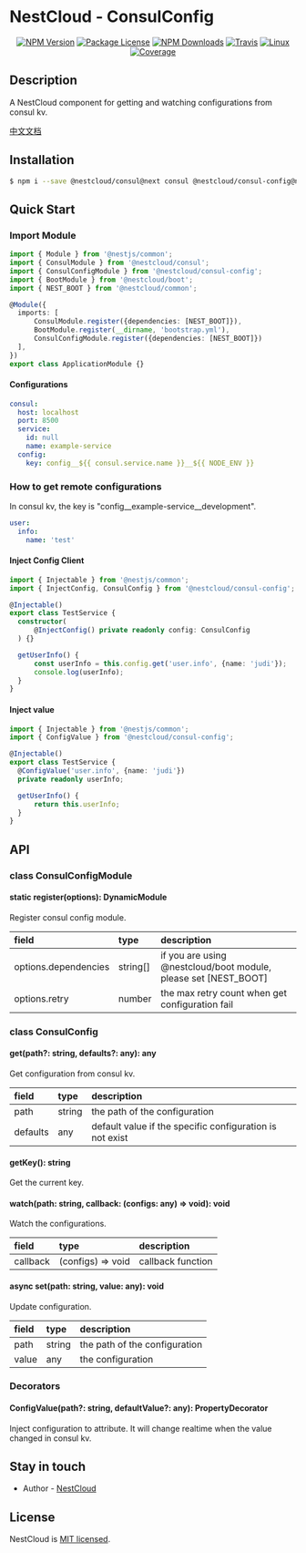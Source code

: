 
[travis-image]: https://api.travis-ci.org/nest-cloud/nestcloud.svg?branch=master
[travis-url]: https://travis-ci.org/nest-cloud/nestcloud
[linux-image]: https://img.shields.io/travis/nest-cloud/nestcloud/master.svg?label=linux
[linux-url]: https://travis-ci.org/nest-cloud/nestcloud

# NestCloud - ConsulConfig

<p align="center">
    <a href="https://www.npmjs.com/~nestcloud" target="_blank"><img src="https://img.shields.io/npm/v/@nestcloud/core.svg" alt="NPM Version"/></a>
    <a href="https://www.npmjs.com/~nestcloud" target="_blank"><img src="https://img.shields.io/npm/l/@nestcloud/core.svg" alt="Package License"/></a>
    <a href="https://www.npmjs.com/~nestcloud" target="_blank"><img src="https://img.shields.io/npm/dm/@nestcloud/core.svg" alt="NPM Downloads"/></a>
    <a href="https://travis-ci.org/nest-cloud/nestcloud" target="_blank"><img src="https://travis-ci.org/nest-cloud/nestcloud.svg?branch=master" alt="Travis"/></a>
    <a href="https://travis-ci.org/nest-cloud/nestcloud" target="_blank"><img src="https://img.shields.io/travis/nest-cloud/nestcloud/master.svg?label=linux" alt="Linux"/></a>
    <a href="https://coveralls.io/github/nest-cloud/nestcloud?branch=master" target="_blank"><img src="https://coveralls.io/repos/github/nest-cloud/nestcloud/badge.svg?branch=master" alt="Coverage"/></a>
</p>

## Description

A NestCloud component for getting and watching configurations from consul kv.

[中文文档](https://github.com/nest-cloud/nestcloud/blob/master/docs/consul-config.md)

## Installation

```bash
$ npm i --save @nestcloud/consul@next consul @nestcloud/consul-config@next
```

## Quick Start

### Import Module

```typescript
import { Module } from '@nestjs/common';
import { ConsulModule } from '@nestcloud/consul';
import { ConsulConfigModule } from '@nestcloud/consul-config';
import { BootModule } from '@nestcloud/boot';
import { NEST_BOOT } from '@nestcloud/common';

@Module({
  imports: [
      ConsulModule.register({dependencies: [NEST_BOOT]}),
      BootModule.register(__dirname, 'bootstrap.yml'),
      ConsulConfigModule.register({dependencies: [NEST_BOOT]})
  ],
})
export class ApplicationModule {}
```

#### Configurations

```yaml
consul:
  host: localhost
  port: 8500
  service: 
    id: null
    name: example-service
  config:
    key: config__${{ consul.service.name }}__${{ NODE_ENV }}
```

### How to get remote configurations

In consul kv, the key is "config__example-service__development".

```yaml
user:
  info:
    name: 'test'
```

#### Inject Config Client

```typescript
import { Injectable } from '@nestjs/common';
import { InjectConfig, ConsulConfig } from '@nestcloud/consul-config';

@Injectable()
export class TestService {
  constructor(
      @InjectConfig() private readonly config: ConsulConfig
  ) {}

  getUserInfo() {
      const userInfo = this.config.get('user.info', {name: 'judi'});
      console.log(userInfo);
  }
}
```

#### Inject value

```typescript
import { Injectable } from '@nestjs/common';
import { ConfigValue } from '@nestcloud/consul-config';

@Injectable()
export class TestService {
  @ConfigValue('user.info', {name: 'judi'})
  private readonly userInfo;

  getUserInfo() {
      return this.userInfo;
  }
}
```

## API

### class ConsulConfigModule

#### static register\(options\): DynamicModule

Register consul config module.

| field | type | description |
| :--- | :--- | :--- |
| options.dependencies | string[] | if you are using @nestcloud/boot module, please set [NEST_BOOT] |
| options.retry | number | the max retry count when get configuration fail |

### class ConsulConfig

#### get\(path?: string, defaults?: any\): any

Get configuration from consul kv.

| field | type | description |
| :--- | :--- | :--- |
| path | string | the path of the configuration |
| defaults | any | default value if the specific configuration is not exist |

#### getKey\(\): string

Get the current key.

#### watch\(path: string, callback: \(configs: any\) =&gt; void\): void

Watch the configurations.

| field | type | description |
| :--- | :--- | :--- |
| callback | \(configs\) =&gt; void | callback function |

#### async set\(path: string, value: any\): void

Update configuration.

| field | type | description |
| :--- | :--- | :--- |
| path | string | the path of the configuration |
| value | any | the configuration |


### Decorators

#### ConfigValue\(path?: string, defaultValue?: any\): PropertyDecorator

Inject configuration to attribute. It will change realtime when the value changed in consul kv.

## Stay in touch

- Author - [NestCloud](https://github.com/nest-cloud)

## License

  NestCloud is [MIT licensed](LICENSE).
